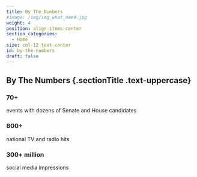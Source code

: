 ```yaml
---
title: By The Numbers
#image: /img/img_what_need.jpg
weight: 4
position: align-items-center
section_categories:
  - Home
size: col-12 text-center
id: by-the-numbers
draft: false
---
```

## By The Numbers {.sectionTitle .text-uppercase}

<div class="row">
  <div class="col-12 col-md-4 mb-4">
    <div class="card h-100 text-center">
      <div class="card-body">
        <h3 class="card-title">70+</h3>
        <p class="card-text">events with dozens of Senate and House candidates</p>
      </div>
    </div>
  </div>
  <div class="col-12 col-md-4 mb-4">
    <div class="card h-100 text-center">
      <div class="card-body">
        <h3 class="card-title">800+</h3>
        <p class="card-text">national TV and radio hits</p>
      </div>
    </div>
  </div>
  <div class="col-12 col-md-4 mb-4">
    <div class="card h-100 text-center">
      <div class="card-body">
        <h3 class="card-title">300+ million</h3>
        <p class="card-text">social media impressions</p>
      </div>
    </div>
  </div>
</div>
